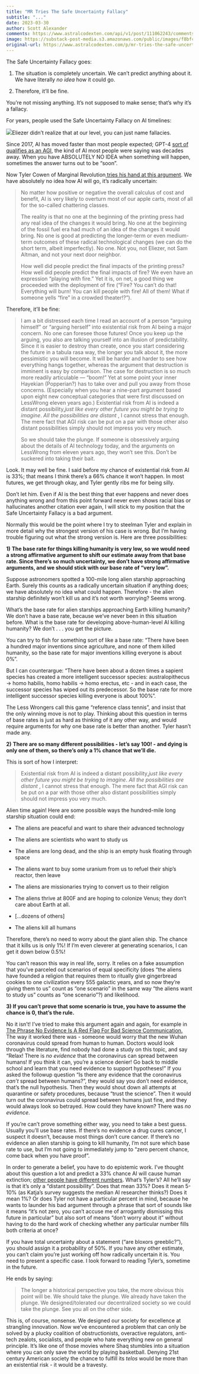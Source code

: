 ```yaml
---
title: "MR Tries The Safe Uncertainty Fallacy"
subtitle: "..."
date: 2023-03-30
author: Scott Alexander
comments: https://www.astralcodexten.com/api/v1/post/111062243/comments?&all_comments=true
image: https://substack-post-media.s3.amazonaws.com/public/images/f8bfc08e-9864-419f-8649-3a2a5a292445_860x721.png
original-url: https://www.astralcodexten.com/p/mr-tries-the-safe-uncertainty-fallacy
---
```

The Safe Uncertainty Fallacy goes:

  1. The situation is completely uncertain. We can’t predict anything about it. We have literally _no idea_ how it could go.

  2. Therefore, it’ll be fine.




You’re not missing anything. It’s not supposed to make sense; that’s why it’s a fallacy.

For years, people used the Safe Uncertainty Fallacy on AI timelines:

[![](https://substackcdn.com/image/fetch/w_1456,c_limit,f_auto,q_auto:good,fl_progressive:steep/https%3A%2F%2Fsubstack-post-media.s3.amazonaws.com%2Fpublic%2Fimages%2F672bd8f5-484b-48ff-a80f-539d7b77b66c_599x238.png)](https://substackcdn.com/image/fetch/f_auto,q_auto:good,fl_progressive:steep/https%3A%2F%2Fsubstack-post-media.s3.amazonaws.com%2Fpublic%2Fimages%2F672bd8f5-484b-48ff-a80f-539d7b77b66c_599x238.png)Eliezer didn’t realize that at our level, you can just name fallacies.

Since 2017, AI has moved faster than most people expected; GPT-4 [sort of qualifies as an AGI](https://arxiv.org/abs/2303.12712), the kind of AI most people were saying was decades away. When you have ABSOLUTELY NO IDEA when something will happen, sometimes the answer turns out to be “soon”.

Now Tyler Cowen of Marginal Revolution[ tries his hand at this argument](https://marginalrevolution.com/marginalrevolution/2023/03/existential-risk-and-the-turn-in-human-history.html). We have absolutely no idea how AI will go, it’s radically uncertain:

> No matter how positive or negative the overall calculus of cost and benefit, AI is very likely to overturn most of our apple carts, most of all for the so-called chattering classes.
> 
> The reality is that no one at the beginning of the printing press had any real idea of the changes it would bring. No one at the beginning of the fossil fuel era had much of an idea of the changes it would bring. No one is good at predicting the longer-term or even medium-term outcomes of these radical technological changes (we can do the short term, albeit imperfectly). No one. Not you, not Eliezer, not Sam Altman, and not your next door neighbor.
> 
> How well did people predict the final impacts of the printing press? How well did people predict the final impacts of fire? We even have an expression “playing with fire.” Yet it is, on net, a good thing we proceeded with the deployment of fire (“Fire? You can’t do that! Everything will burn! You can kill people with fire! All of them! What if someone yells “fire” in a crowded theater!?”).

Therefore, it’ll be fine:

> I am a bit distressed each time I read an account of a person “arguing himself” or “arguing herself” into existential risk from AI being a major concern. No one can foresee those futures! Once you keep up the arguing, you also are talking yourself into an illusion of predictability. Since it is easier to destroy than create, once you start considering the future in a tabula rasa way, the longer you talk about it, the more pessimistic you will become. It will be harder and harder to see how everything hangs together, whereas the argument that destruction is imminent is easy by comparison. The case for destruction is so much more readily articulable — “boom!” Yet at some point your inner Hayekian (Popperian?) has to take over and pull you away from those concerns. (Especially when you hear a nine-part argument based upon eight new conceptual categories that were first discussed on LessWrong eleven years ago.) Existential risk from AI is indeed a distant possibility,_just like every other future you might be trying to imagine_. _All the possibilities are distant_ , I cannot stress that enough. The mere fact that AGI risk can be put on a par with those other also distant possibilities simply should not impress you very much.
> 
> So we should take the plunge. If someone is obsessively arguing about the details of AI technology today, and the arguments on LessWrong from eleven years ago, they won’t see this. Don’t be suckered into taking their bait. 

Look. It may well be fine. I said before my chance of existential risk from AI is 33%; that means I think there’s a 66% chance it won’t happen. In most futures, we get through okay, and Tyler gently ribs me for being silly. 

Don’t let him. Even if AI is the best thing that ever happens and never does anything wrong and from this point forward never even shows racial bias or hallucinates another citation ever again, I will stick to my position that the Safe Uncertainty Fallacy is a bad argument.

Normally this would be the point where I try to steelman Tyler and explain in more detail why the strongest version of his case is wrong. But I’m having trouble figuring out what the strong version is. Here are three possibilities:

**1)** **The base rate for things killing humanity is very low, so we would need a strong affirmative argument to shift our estimate away from that base rate. Since there’s so much uncertainty, we don’t have strong affirmative arguments, and we should stick with our base rate of “very low”.**

Suppose astronomers spotted a 100-mile long alien starship approaching Earth. Surely this counts as a radically uncertain situation if anything does; we have absolutely no idea what could happen. Therefore - the alien starship definitely won’t kill us and it’s not worth worrying? Seems wrong.

What’s the base rate for alien starships approaching Earth killing humanity? We don’t have a base rate, because we’ve never been in this situation before. What is the base rate for developing above-human-level AI killing humanity? We don’t . . . you get the picture.

You can try to fish for something sort of like a base rate: “There have been a hundred major inventions since agriculture, and none of them killed humanity, so the base rate for major inventions killing everyone is about 0%”.

But I can counterargue: “There have been about a dozen times a sapient species has created a more intelligent successor species: australopithecus → homo habilis, homo habilis → homo erectus, etc - and in each case, the successor species has wiped out its predecessor. So the base rate for more intelligent successor species killing everyone is about 100%”.

The Less Wrongers call this game “reference class tennis”, and insist that the only winning move is not to play. Thinking about this question in terms of base rates is just as hard as thinking of it any other way, and would require arguments for why one base rate is better than another. Tyler hasn’t made any.

**2)** **There are so many different possibilities - let’s say 100! - and dying is only one of them, so there’s only a 1% chance that we’ll die.**

This is sort of how I interpret:

> Existential risk from AI is indeed a distant possibility,_just like every other future you might be trying to imagine_. _All the possibilities are distant_ , I cannot stress that enough. The mere fact that AGI risk can be put on a par with those other also distant possibilities simply should not impress you very much.

Alien time again! Here are some possible ways the hundred-mile long starship situation could end:

  * The aliens are peaceful and want to share their advanced technology

  * The aliens are scientists who want to study us

  * The aliens are long dead, and the ship is an empty husk floating through space

  * The aliens want to buy some uranium from us to refuel their ship’s reactor, then leave

  * The aliens are missionaries trying to convert us to their religion

  * The aliens thrive at 800F and are hoping to colonize Venus; they don’t care about Earth at all.

  * […dozens of others]

  * The aliens kill all humans




Therefore, there’s no need to worry about the giant alien ship. The chance that it kills us is only 1%! If I’m even cleverer at generating scenarios, I can get it down below 0.5%!

You can’t reason this way in real life, sorry. It relies on a fake assumption that you’ve parceled out scenarios of equal specificity (does “the aliens have founded a religion that requires them to ritually give gingerbread cookies to one civilization every 555 galactic years, and so now they’re giving them to us” count as “one scenario” in the same way “the aliens want to study us” counts as “one scenario”?) and likelihood.

**3) If you can’t prove that some scenario is true, you have to assume the chance is 0, that’s the rule.**

No it isn’t! I’ve tried to make this argument again and again, for example in [The Phrase No Evidence Is A Red Flag For Bad Science Communication.](https://astralcodexten.substack.com/p/the-phrase-no-evidence-is-a-red-flag) The way it worked there was - someone would worry that the new Wuhan coronavirus could spread from human to human. Doctors would look through the literature, find nobody had done a study on this topic, and say “Relax! There is _no evidence_ that the coronavirus can spread between humans! If you think it can, you’re a science denier! Go back to middle school and learn that you need evidence to support hypotheses!” If you asked the followup question “Is there any evidence that the coronavirus _can’t_ spread between humans?”, they would say you don’t need evidence, that’s the null hypothesis. Then they would shout down all attempts at quarantine or safety procedures, because “trust the science”. Then it would turn out the coronavirus could spread between humans just fine, and they would always look so betrayed. How could they have known? There was _no evidence_.

If you’re can’t prove something either way, you need to take a best guess. Usually you’ll use base rates. If there’s no evidence a drug cures cancer, I suspect it doesn’t, because most things don’t cure cancer. If there’s no evidence an alien starship is going to kill humanity, I’m not sure which base rate to use, but I’m not going to immediately jump to “zero percent chance, come back when you have proof”. 

In order to generate a belief, you have to do epistemic work. I’ve thought about this question a lot and predict a 33% chance AI will cause human extinction; [other people have different numbers](https://astralcodexten.substack.com/p/why-i-am-not-as-much-of-a-doomer). What’s Tyler’s? All he’ll say is that it’s only a “distant possibility”. Does that mean 33%? Does it mean 5-10% (as Katja’s survey suggests the median AI researcher thinks?) Does it mean 1%? Or does Tyler not have a particular percent in mind, because he wants to launder his bad argument through a phrase that sort of sounds like it means “it’s not zero, you can’t accuse me of arrogantly dismissing this future in particular” but also sort of means “don’t worry about it” without having to do the hard work of checking whether any particular number fills both criteria at once?

If you have total uncertainty about a statement (“are bloxors greeblic?”), you should assign it a probability of 50%. If you have any other estimate, you can’t claim you’re just working off how radically uncertain it is. You need to present a specific case. I look forward to reading Tyler’s, sometime in the future.

He ends by saying:

> The longer a historical perspective you take, the more obvious this point will be. We should take the plunge. We already have taken the plunge. We designed/tolerated our decentralized society so we could take the plunge. See you all on the other side.

This is, of course, nonsense. We designed our society for excellence at strangling innovation. Now we’ve encountered a problem that can only be solved by a plucky coalition of obstructionists, overactive regulators, anti-tech zealots, socialists, and people who hate everything new on general principle. It’s like one of those movies where Shaq stumbles into a situation where you can only save the world by playing basketball. Denying 21st century American society the chance to fulfill its _telos_ would be more than an existential risk - it would be a travesty.
